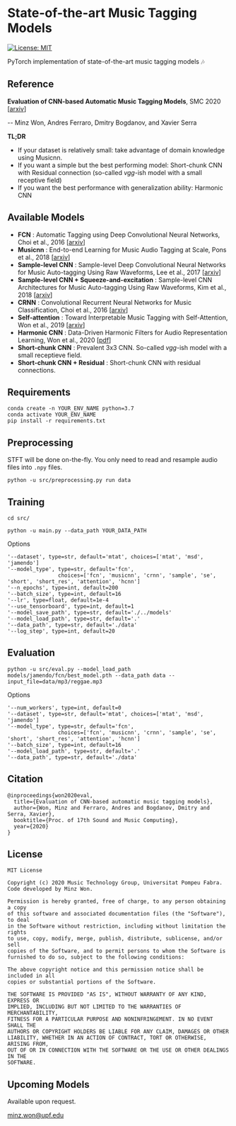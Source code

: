 # State-of-the-art Music Tagging Models
[![License: MIT](https://img.shields.io/badge/License-MIT-yellow.svg)](https://opensource.org/licenses/MIT)

PyTorch implementation of state-of-the-art music tagging models :notes:

## Reference

**Evaluation of CNN-based Automatic Music Tagging Models**, SMC 2020 [[arxiv](https://arxiv.org/abs/2006.00751)]

-- Minz Won, Andres Ferraro, Dmitry Bogdanov, and Xavier Serra


**TL;DR**

- If your dataset is relatively small: take advantage of domain knowledge using Musicnn.
- If you want a simple but the best performing model: Short-chunk CNN with Residual connection (so-called *vgg*-ish model with a small receptive field)
- If you want the best performance with generalization ability: Harmonic CNN

## Available Models
- **FCN** : Automatic Tagging using Deep Convolutional Neural Networks, Choi et al., 2016 [[arxiv](https://arxiv.org/abs/1606.00298)]
- **Musicnn** : End-to-end Learning for Music Audio Tagging at Scale, Pons et al., 2018 [[arxiv](https://arxiv.org/abs/1711.02520)]
- **Sample-level CNN** : Sample-level Deep Convolutional Neural Networks for Music Auto-tagging Using Raw Waveforms, Lee et al., 2017 [[arxiv](https://arxiv.org/abs/1703.01789)]
- **Sample-level CNN + Squeeze-and-excitation** : Sample-level CNN Architectures for Music Auto-tagging Using Raw Waveforms, Kim et al., 2018 [[arxiv](https://arxiv.org/pdf/1710.10451.pdf)]
- **CRNN** : Convolutional Recurrent Neural Networks for Music Classification, Choi et al., 2016 [[arxiv](https://arxiv.org/abs/1609.04243)]
- **Self-attention** : Toward Interpretable Music Tagging with Self-Attention, Won et al., 2019 [[arxiv](https://arxiv.org/abs/1906.04972)]
- **Harmonic CNN** : Data-Driven Harmonic Filters for Audio Representation Learning, Won et al., 2020 [[pdf](https://ccrma.stanford.edu/~urinieto/MARL/publications/ICASSP2020_Won.pdf)]
- **Short-chunk CNN** : Prevalent 3x3 CNN. So-called *vgg*-ish model with a small receptieve field.
- **Short-chunk CNN + Residual** : Short-chunk CNN with residual connections.


## Requirements
```
conda create -n YOUR_ENV_NAME python=3.7
conda activate YOUR_ENV_NAME
pip install -r requirements.txt
```


## Preprocessing
STFT will be done on-the-fly. You only need to read and resample audio files into `.npy` files. 

`python -u src/preprocessing.py run data`

## Training

`cd src/`

`python -u main.py --data_path YOUR_DATA_PATH`

Options

```
'--dataset', type=str, default='mtat', choices=['mtat', 'msd', 'jamendo']
'--model_type', type=str, default='fcn',
				choices=['fcn', 'musicnn', 'crnn', 'sample', 'se', 'short', 'short_res', 'attention', 'hcnn']
'--n_epochs', type=int, default=200
'--batch_size', type=int, default=16
'--lr', type=float, default=1e-4
'--use_tensorboard', type=int, default=1
'--model_save_path', type=str, default='./../models'
'--model_load_path', type=str, default='.'
'--data_path', type=str, default='./data'
'--log_step', type=int, default=20
```

## Evaluation

`python -u src/eval.py --model_load_path models/jamendo/fcn/best_model.pth --data_path data --input_file=data/mp3/reggae.mp3`

Options

```
'--num_workers', type=int, default=0
'--dataset', type=str, default='mtat', choices=['mtat', 'msd', 'jamendo']
'--model_type', type=str, default='fcn',
                choices=['fcn', 'musicnn', 'crnn', 'sample', 'se', 'short', 'short_res', 'attention', 'hcnn']
'--batch_size', type=int, default=16
'--model_load_path', type=str, default='.'
'--data_path', type=str, default='./data'
```

## Citation
```
@inproceedings{won2020eval,
  title={Evaluation of CNN-based automatic music tagging models},
  author={Won, Minz and Ferraro, Andres and Bogdanov, Dmitry and Serra, Xavier},
  booktitle={Proc. of 17th Sound and Music Computing},
  year={2020}
}
```

## License
```
MIT License

Copyright (c) 2020 Music Technology Group, Universitat Pompeu Fabra. Code developed by Minz Won.

Permission is hereby granted, free of charge, to any person obtaining a copy
of this software and associated documentation files (the "Software"), to deal
in the Software without restriction, including without limitation the rights
to use, copy, modify, merge, publish, distribute, sublicense, and/or sell
copies of the Software, and to permit persons to whom the Software is
furnished to do so, subject to the following conditions:

The above copyright notice and this permission notice shall be included in all
copies or substantial portions of the Software.

THE SOFTWARE IS PROVIDED "AS IS", WITHOUT WARRANTY OF ANY KIND, EXPRESS OR
IMPLIED, INCLUDING BUT NOT LIMITED TO THE WARRANTIES OF MERCHANTABILITY,
FITNESS FOR A PARTICULAR PURPOSE AND NONINFRINGEMENT. IN NO EVENT SHALL THE
AUTHORS OR COPYRIGHT HOLDERS BE LIABLE FOR ANY CLAIM, DAMAGES OR OTHER
LIABILITY, WHETHER IN AN ACTION OF CONTRACT, TORT OR OTHERWISE, ARISING FROM,
OUT OF OR IN CONNECTION WITH THE SOFTWARE OR THE USE OR OTHER DEALINGS IN THE
SOFTWARE.
```

## Upcoming Models
Available upon request.

minz.won@upf.edu
